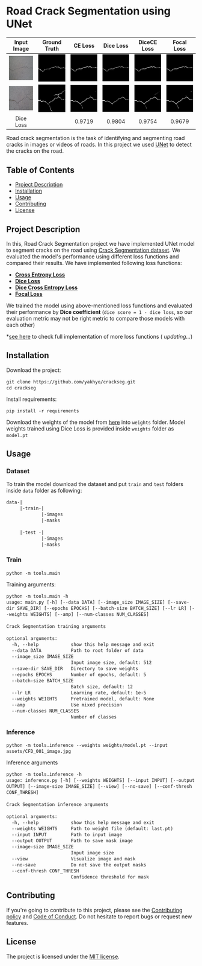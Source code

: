 # Road Crack Segmentation using UNet

<table>
  <thead>
    <tr align="center">
      <th>Input Image</th>
      <th>Ground Truth</th>
      <th>CE Loss</th>
      <th>Dice Loss</th>
      <th>DiceCE Loss</th>
      <th>Focal Loss</th>
    </tr>
  </thead>
  <tbody>
    <tr align="center">
      <td><img src="./assets/CFD_001_image.jpg"></td>
      <td><img src="./assets/CFD_001_gt.jpg"></td>
      <td><img src="./assets/CFD_001_CE_infer.jpg" ></td>
      <td><img src="./assets/CFD_001_Dice_infer.jpg"></td>
      <td><img src="./assets/CFD_001_DiceCE_infer.jpg"></td>
      <td><img src="./assets/CFD_001_Focal_infer.jpg"></td>
    </tr>
    <tr align="center">
     <td><img src="./assets/CFD_019_image.jpg"></td>
      <td><img src="./assets/CFD_019_gt.jpg"></td>
      <td><img src="./assets/CFD_019_CE_infer.jpg"></td>
      <td><img src="./assets/CFD_019_Dice_infer.jpg"></td>
      <td><img src="./assets/CFD_019_DiceCE_infer.jpg"></td>
      <td><img src="./assets/CFD_019_Focal_infer.jpg"></td>
    </tr>
    <tr align="center">
      <td>Dice Loss</td>
      <td></td>
      <td>0.9719</td>
      <td>0.9804</td>
      <td>0.9754</td>
      <td>0.9679</td>
    </tr>
  </tbody>
</table>


Road crack segmentation is the task of identifying and segmenting road cracks in images or videos of roads. In this
project we used [UNet](https://arxiv.org/abs/1505.04597v1) to detect the cracks on the road.

## Table of Contents

* [Project Description](#project-description)
* [Installation](#installation)
* [Usage](#usage)
* [Contributing](#contributing)
* [License](#license)

## Project Description

In this, Road Crack Segmentation project we have implemented UNet model to segment cracks on the road
using [Crack Segmentation dataset](https://www.kaggle.com/datasets/lakshaymiddha/crack-segmentation-dataset). We
evaluated the model's performance using different loss functions and compared their results. We have implemented
following loss functions:

- [**Cross Entropy Loss**](./crackseg/utils/losses.py)
- [**Dice Loss**]((./crackseg/utils/losses.py))
- [**Dice Cross Entropy Loss**]((./crackseg/utils/losses.py))
- [**Focal Loss**]((./crackseg/utils/losses.py))

We trained the model using above-mentioned loss functions and evaluated their performance by **Dice coefficient** (`dice
score = 1 - dice loss`, so our evaluation metric may not be right metric to compare those models with each other)

*[see here](https://github.com/yakhyo/pytorch-losses) to check full implementation of more loss functions (
_updating..._)

## Installation

Download the project:

```commandline
git clone https://github.com/yakhyo/crackseg.git
cd crackseg
```

Install requirements:

```commandline
pip install -r requirements
```

Download the weights of the model from [here](https://github.com/yakhyo/crackseg/releases/tag/v0.0.1) into `weights`
folder. Model weights trained using Dice Loss is provided inside `weights` folder as `model.pt`

## Usage

### Dataset

To train the model download the dataset and put `train` and `test` folders inside `data` folder as following:

```
data-|
     |-train-|
             |-images
             |-masks
                
     |-test -|
             |-images
             |-masks
```

### Train

```commandline
python -m tools.main
```
Training arguments:
```
python -m tools.main -h
usage: main.py [-h] [--data DATA] [--image_size IMAGE_SIZE] [--save-dir SAVE_DIR] [--epochs EPOCHS] [--batch-size BATCH_SIZE] [--lr LR] [--weights WEIGHTS] [--amp] [--num-classes NUM_CLASSES]

Crack Segmentation training arguments

optional arguments:
  -h, --help            show this help message and exit
  --data DATA           Path to root folder of data
  --image_size IMAGE_SIZE
                        Input image size, default: 512
  --save-dir SAVE_DIR   Directory to save weights
  --epochs EPOCHS       Number of epochs, default: 5
  --batch-size BATCH_SIZE
                        Batch size, default: 12
  --lr LR               Learning rate, default: 1e-5
  --weights WEIGHTS     Pretrained model, default: None
  --amp                 Use mixed precision
  --num-classes NUM_CLASSES
                        Number of classes

```

### Inference
```commandline
python -m tools.inference --weights weights/model.pt --input assets/CFD_001_image.jpg
```
Inference arguments
```
python -m tools.inference -h
usage: inference.py [-h] [--weights WEIGHTS] [--input INPUT] [--output OUTPUT] [--image-size IMAGE_SIZE] [--view] [--no-save] [--conf-thresh CONF_THRESH]

Crack Segmentation inference arguments

optional arguments:
  -h, --help            show this help message and exit
  --weights WEIGHTS     Path to weight file (default: last.pt)
  --input INPUT         Path to input image
  --output OUTPUT       Path to save mask image
  --image-size IMAGE_SIZE
                        Input image size
  --view                Visualize image and mask
  --no-save             Do not save the output masks
  --conf-thresh CONF_THRESH
                        Confidence threshold for mask

```
## Contributing

If you're going to contribute to this project, please see the [Contributing policy](.github/CONTRIBUTING.md) and
[Code of Conduct](.github/CODE_OF_CONDUCT.md). Do not hesitate to report bugs or request new features.

## License

The project is licensed under the [MIT license](LICENSE).

